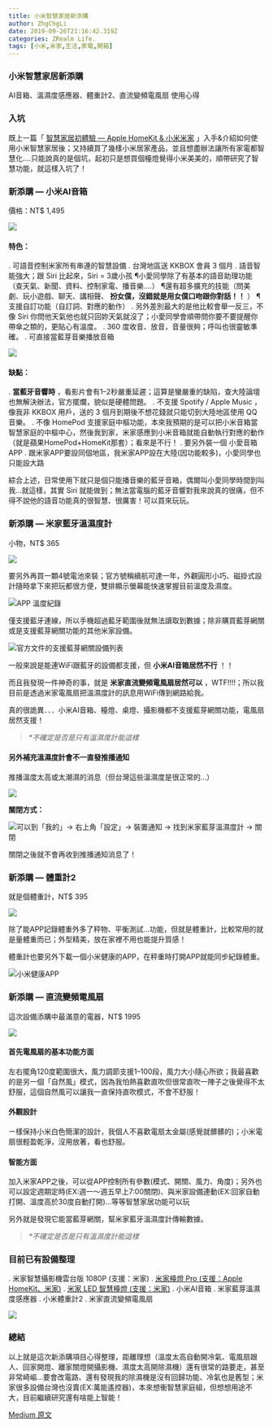 ```yaml
---
title: 小米智慧家居新添購
author: ZhgChgLi
date: 2019-09-26T21:16:42.319Z
categories: ZRealm Life.
tags: [小米,米家,生活,家電,開箱]
---
```


### 小米智慧家居新添購

AI音箱、溫濕度感應器、體重計2、直流變頻電風扇 使用心得
### 入坑

既上一篇「 [智慧家居初體驗 — Apple HomeKit & 小米米家](../%E6%99%BA%E6%85%A7%E5%AE%B6%E5%B1%85%E5%88%9D%E9%AB%94%E9%A9%97-apple-homekit-%E5%B0%8F%E7%B1%B3%E7%B1%B3%E5%AE%B6-c3150cdc85dd) 」入手&介紹如何使用小米智慧家居後；又持續買了幾樣小米居家產品，並且想盡辦法讓所有家電都智慧化….只能說真的是個坑，起初只是想買個檯燈覺得小米美美的，順帶研究了智慧功能，就這樣入坑了！
### 新添購 — 小米AI音箱

價格：NT$ 1,495

![](/assets/bcff7c157941/1*eBR4GwtCIhhi-fIa0Kf7dA.jpeg)
#### 特色：
. 可語音控制米家所有串連的智慧設備
. 台灣地區送 KKBOX 會員 3 個月
. 語音智能強大；跟 Siri 比起來，Siri = 3歲小孩
¶小愛同學除了有基本的語音助理功能（查天氣、新聞、資料、控制家電、播音樂….）
¶還有超多擴充的技能（問美劇、玩小遊戲、聊天、講相聲、 **扮女僕，沒錯就是用女僕口吻跟你對話！！** ）
¶支援自訂功能（自訂詞、對應的動作）
. 另外差別最大的是他比較會舉一反三，不像 Siri 你問他天氣他也就只回妳天氣就沒了；小愛同學會順帶問你要不要提醒你帶傘之類的，更貼心有溫度。
. 360 度收音、放音，音量很夠；呼叫也很靈敏準確。
. 可直接當藍芽音樂播放音箱


![](/assets/bcff7c157941/1*9q9x-WQDxnanFqH6kQ_hAQ.png)
#### 缺點：
. **當藍牙音響時** ，看影片會有1–2秒嚴重延遲；這算是蠻嚴重的缺陷，查大陸論壇也無解決辦法，官方擺爛，貌似是硬體問題。
. 不支援 Spotify / Apple Music ，像我非 KKBOX 用戶，送的 3 個月到期後不想花錢就只能切到大陸地區使用 QQ 音樂。
. 不像 HomePod 支援家庭中樞功能，本來我預期的是可以把小米音箱當智慧家庭的中樞中心，然後我到家，米家感應到小米音箱就能自動執行對應的動作（就是蘋果HomePod+HomeKit那套）；看來是不行！
. 要另外裝一個 小愛音箱 APP
. 跟米家APP要設同個地區，我米家APP設在大陸(因功能較多)，小愛同學也只能設大路


綜合上述，日常使用下就只是個只能播音樂的藍牙音箱，偶爾叫小愛同學時間到叫我…就這樣，其實 Siri 就能做到；無法當電腦的藍牙音響對我來說真的很痛，但不得不說他的語音功能真的很智慧、很厲害！可以買來玩玩。
### 新添購 — 米家藍牙溫濕度計

小物，NT$ 365

![](/assets/bcff7c157941/1*DFq5pB-AwdTxgsjtO_aqyw.jpeg)

要另外再買一顆4號電池來裝；官方號稱續航可達一年，外觀圓形小巧、磁掛式設計隨時拿下來把玩都很方便，雙排顯示螢幕能快速掌握目前溫度及濕度。

![APP 溫度紀錄](/assets/bcff7c157941/1*fHWZD8e3zcrJsass96Mkrg.png "APP 溫度紀錄")

僅支援藍牙連線，所以手機超過藍牙範圍後就無法讀取到數據；除非購買藍芽網關或是支援藍芽網關功能的其他米家設備。

![官方文件的支援藍芽網關設備列表](/assets/bcff7c157941/1*FN1SQKH8fwQq80MDDxv-2Q.png "官方文件的支援藍芽網關設備列表")

一般來說是能連WiFi跟藍牙的設備都支援，但 **小米AI音箱居然不行** ！！

而且我發現一件神奇的事，就是 **米家直流變頻電風扇居然可以** ，WTF!!!!；所以我目前是透過米家電風扇把溫濕度計的訊息用WiFi傳到網路給我。

真的很詭異．．．小米AI音箱、檯燈、桌燈、攝影機都不支援藍芽網關功能，電風扇居然支援！
> _*不確定是否是只有溫濕度計能這樣_

#### 另外補充溫濕度計會不一直發推播通知

推播溫度太高或太潮濕的消息（但台灣這些溫濕度是很正常的…）

![](/assets/bcff7c157941/1*Ydk6RU2A8vFiRkxx59OuoA.png)

**關閉方式：**

![可以到「我的」-> 右上角「設定」-> 裝置通知 -> 找到米家藍芽溫濕度計 -> 關閉](/assets/bcff7c157941/1*m5_dj0QgEs47J0ozBoNMnQ.jpeg "可以到「我的」-> 右上角「設定」-> 裝置通知 -> 找到米家藍芽溫濕度計 -> 關閉")

關閉之後就不會再收到推播通知消息了！
### 新添購 — 體重計2

就是個體重計，NT$ 395

![](/assets/bcff7c157941/1*GJfy_B52RnbOHPFUW-nyWA.jpeg)

除了能APP記錄體重外多了秤物、平衡測試…功能，但就是體重計，比較常用的就是量體重而已；外型精美，放在家裡不用也能提升質感！

體重計也要另外下載一個小米健康的APP，在秤重時打開APP就能同步紀錄體重。

![小米健康APP](/assets/bcff7c157941/1*rQiKA7u3dnBmFIJtHeq4dw.png "小米健康APP")
### 新添購 — 直流變頻電風扇

這次設備添購中最滿意的電器，NT$ 1995

![](/assets/bcff7c157941/1*cMflcYANnC0JR-Os5odoPQ.jpeg)
#### 首先電風扇的基本功能方面

左右擺角120度範圍很大，風力調節支援1–100段，風力大小隨心所欲；我最喜歡的是另一個「自然風」模式，因為我怕熱喜歡直吹但很常直吹一陣子之後覺得不太舒服，這個自然風可以讓我一直保持直吹模式，不會不舒服！
#### 外觀設計

ㄧ樣保持小米白色簡潔的設計，我個人不喜歡電扇太金屬(感覺就髒髒的)；小米電扇很輕盈乾淨，沒用放著，看也舒服。
#### 智能方面

加入米家APP之後，可以從APP控制所有參數(模式、開關、風力、角度)；另外也可以設定週期定時(EX:週一～週五早上7:00關閉)、與米家設備連動(EX:回家自動打開、溫度高於30度自動打開)…等等智慧家居功能可以玩

另外就是發現它能當藍芽網關，幫米家藍牙溫濕度計傳輸數據。
> _*不確定是否是只有溫濕度計能這樣_

### 目前已有設備整理
. 米家智慧攝影機雲台版 1080P (支援：米家)
. [米家檯燈 Pro (支援：Apple HomeKit、米家)](../%E6%99%BA%E6%85%A7%E5%AE%B6%E5%B1%85%E5%88%9D%E9%AB%94%E9%A9%97-apple-homekit-%E5%B0%8F%E7%B1%B3%E7%B1%B3%E5%AE%B6-c3150cdc85dd)
. [米家 LED 智慧檯燈 (支援：米家)](../%E6%99%BA%E6%85%A7%E5%AE%B6%E5%B1%85%E5%88%9D%E9%AB%94%E9%A9%97-apple-homekit-%E5%B0%8F%E7%B1%B3%E7%B1%B3%E5%AE%B6-c3150cdc85dd)
. 小米AI音箱
. 米家藍芽溫濕度感應器
. 小米體重計2
. 米家直流變頻電風扇


![](/assets/bcff7c157941/1*5tpZmR4r3bi3DvA66_HJvA.jpeg)
### 總結

以上就是這次新添購項目心得整理，距離理想（溫度太高自動開冷氣、電風扇跟人、回家開燈、離家關燈開攝影機、濕度太高開除濕機）還有很常的路要走，甚至非常崎嶇…要會改電路、還有發現我的除濕機是沒有回歸功能、冷氣也是舊型；米家很多設備台灣也沒賣(EX:萬能遙控器)，本來想衝智慧家庭組，但想想用途不大，目前繼續研究還有啥能上智能！

[Medium 原文](https://medium.com/zrealm-life/%E5%B0%8F%E7%B1%B3%E6%99%BA%E6%85%A7%E5%AE%B6%E5%B1%85%E6%96%B0%E6%B7%BB%E8%B3%BC-bcff7c157941)
